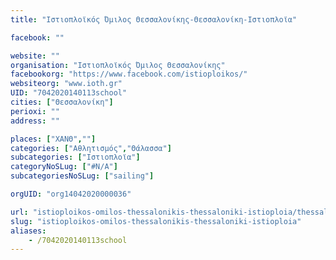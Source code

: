```yaml
---
title: "Ιστιοπλοϊκός Όμιλος Θεσσαλονίκης-Θεσσαλονίκη-Ιστιοπλοϊα"

facebook: ""

website: ""
organisation: "Ιστιοπλοϊκός Όμιλος Θεσσαλονίκης"
facebookorg: "https://www.facebook.com/istioploikos/"
websiteorg: "www.ioth.gr"
UID: "7042020140113school"
cities: ["Θεσσαλονίκη"]
perioxi: ""
address: ""

places: ["ΧΑΝΘ",""]
categories: ["Αθλητισμός","Θάλασσα"]
subcategories: ["Ιστιοπλοϊα"]
categoryNoSLug: ["#N/A"]
subcategoriesNoSLug: ["sailing"]

orgUID: "org14042020000036"

url: "istioploikos-omilos-thessalonikis-thessaloniki-istioploia/thessaloniki"
slug: "istioploikos-omilos-thessalonikis-thessaloniki-istioploia"
aliases:
    - /7042020140113school
---
```






